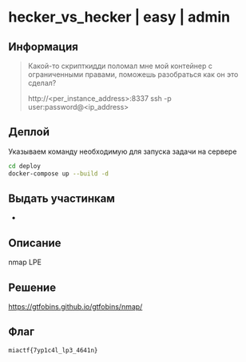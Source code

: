 # hecker_vs_hecker | easy | admin

## Информация

> Какой-то скрипткидди поломал мне мой контейнер с ограниченными правами, поможешь разобраться как он это сделал?
>
> http://<per_instance_address>:8337
> ssh -p <port> user:password@<ip_address>

## Деплой

Указываем команду необходимую для запуска задачи на сервере

```sh
cd deploy
docker-compose up --build -d
```

## Выдать участинкам

-

## Описание

nmap LPE

## Решение

https://gtfobins.github.io/gtfobins/nmap/

## Флаг

`miactf{7yp1c4l_lp3_4641n}`

